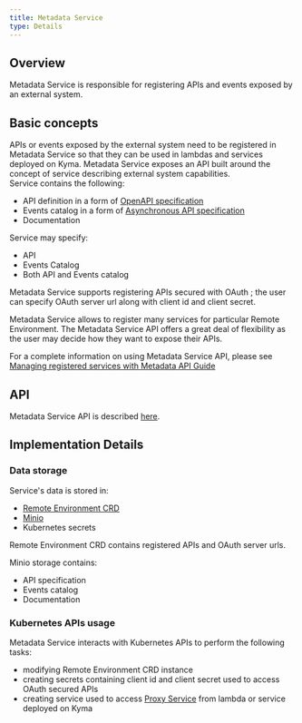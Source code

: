 ```yaml
---
title: Metadata Service
type: Details
---
```


## Overview
Metadata Service is responsible for registering APIs and events exposed by an external system.         
    

## Basic concepts 

APIs or events exposed by the external system need to be registered in Metadata Service so that they can be used in lambdas and services deployed on Kyma. 
Metadata Service exposes an API built around the concept of service describing external system capabilities.    
Service contains the following:
- API definition in a form of [OpenAPI specification](TODO)
- Events catalog in a form of [Asynchronous API specification](TODO)
- Documentation 

Service may specify:
- API
- Events Catalog
- Both API and Events catalog


Metadata Service supports registering APIs secured with OAuth ; the user can specify OAuth server url along with client id and client secret.

Metadata Service allows to register many services for particular Remote Environment. The Metadata Service API offers a great deal of flexibility as the user may decide how they want to expose their APIs.      

For a complete information on using Metadata Service API, please see [Managing registered services with Metadata API Guide](TODO) 

## API

Metadata Service API is described [here](TODO).


## Implementation Details

### Data storage

Service's data is stored in:
- [Remote Environment CRD](TODO)
- [Minio](TODO)
- Kubernetes secrets

Remote Environment CRD contains registered APIs and OAuth server urls. 

Minio storage contains:
- API specification
- Events catalog
- Documentation

### Kubernetes APIs usage 

Metadata Service interacts with Kubernetes APIs to perform the following tasks:
- modifying Remote Environment CRD instance
- creating secrets containing client id and client secret used to access OAuth secured APIs
- creating service used to access [Proxy Service](TODO) from lambda or service deployed on Kyma  

     